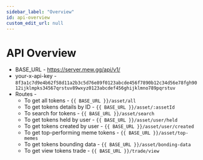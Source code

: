 ```yaml
---
sidebar_label: "Overview"
id: api-overview
custom_edit_url: null
---
```


# API Overview

- BASE_URL - https://server.mew.gg/api/v1/
- your-x-api-key - `8f3a1c7d9e4b62f58d11a2b3c5d76e89f0123abcde456f7890b12c34d56e78fgh9012ijklmpks34567qrstuv89wxyz0123abcdef456ghijklmno789pqrstuv`
- Routes -
  - To get all tokens - `{{ BASE_URL }}/asset/all`
  - To get tokens details by ID - `{{ BASE_URL }}/asset/:assetId`
  - To search for tokens - `{{ BASE_URL }}/asset/search`
  - To get tokens held by user - `{{ BASE_URL }}/asset/user/held`
  - To get tokens created by user - `{{ BASE_URL }}/asset/user/created`
  - To get top-performing meme tokens - `{{ BASE_URL }}/asset/top-memes`
  - To get tokens bounding data - `{{ BASE_URL }}/asset/bonding-data`
  - To get view tokens trade - `{{ BASE_URL }}/trade/view`
